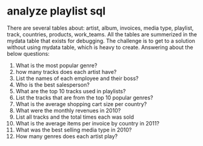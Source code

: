 # analyze playlist sql
There are several tables about: artist, album, invoices, media type, playlist, track, countries, products, work_teams.
All the tables are summerized in the mydata table that exists for debugging.
The challenge is to get to a solution without using mydata table, which is heavy to create.
Answering about the below questions:
1. What is the most popular genre?
2. how many tracks does each artist have?
3. List the names of each employee and their boss?
4. Who is the best salesperson?
5. What are the top 10 tracks used in playlists?
6. List the tracks that are from the top 10 popular genres?
7. What is the average shopping cart size per country?
8. What were the monthly revenues in 2010?
9. List all tracks and the total times each was sold
10. What is the average items per invoice by country in 2011?
11. What was the best selling media type in 2010?
12. How many genres does each artist play?
